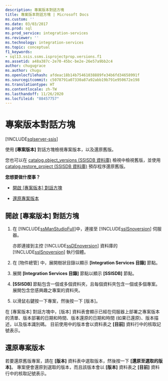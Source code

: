 ```yaml
---
description: 專案版本對話方塊
title: 專案版本對話方塊 | Microsoft Docs
ms.custom: ''
ms.date: 03/03/2017
ms.prod: sql
ms.prod_service: integration-services
ms.reviewer: ''
ms.technology: integration-services
ms.topic: conceptual
f1_keywords:
- sql13.ssis.ssms.isprojectprop.versions.f1
ms.assetid: a48a387c-2e70-45bc-be2e-26e57a9bb2c4
author: chugugrace
ms.author: chugu
ms.openlocfilehash: afdeac18b14b75461038889fe34b6fd34658991f
ms.sourcegitcommit: c5078791a07330a87a92abb19b791e950672e198
ms.translationtype: HT
ms.contentlocale: zh-TW
ms.lasthandoff: 11/26/2020
ms.locfileid: "88457757"
---
```

# <a name="project-versions-dialog-box"></a>專案版本對話方塊

[!INCLUDE[sqlserver-ssis](../../includes/applies-to-version/sqlserver-ssis.md)]


  使用 **[專案版本]** 對話方塊檢視專案版本，以及還原舊版。  
  
 您也可以在 [catalog.object_versions &#40;SSISDB 資料庫&#41;](../../integration-services/system-views/catalog-object-versions-ssisdb-database.md) 檢視中檢視舊版，並使用 [catalog.restore_project &#40;SSISDB 資料庫&#41;](../../integration-services/system-stored-procedures/catalog-restore-project-ssisdb-database.md) 預存程序還原舊版。  
  
 **您想要做什麼事？**  
  
-   [開啟 [專案版本] 對話方塊](#open_dialog)  
  
-   [還原專案版本](#restore)  
  
##  <a name="open-the-project-versions-dialog-box"></a><a name="open_dialog"></a> 開啟 [專案版本] 對話方塊  
  
1.  在 [!INCLUDE[ssManStudioFull](../../includes/ssmanstudiofull-md.md)]中，連接至 [!INCLUDE[ssISnoversion](../../includes/ssisnoversion-md.md)] 伺服器。  
  
     亦即連接到主控 [!INCLUDE[ssDEnoversion](../../includes/ssdenoversion-md.md)] 資料庫的 [!INCLUDE[ssISnoversion](../../includes/ssisnoversion-md.md)] 執行個體。  
  
2.  在 [物件總管] 中，展開樹狀目錄以顯示 **[Integration Services 目錄]** 節點。  
  
3.  展開 **[Integration Services 目錄]** 節點以顯示 **[SSISDB]** 節點。  
  
4.  **[SSISDB]** 節點包含一個或多個資料夾，且每個資料夾包含一個或多個專案。 展開包含您感興趣之專案的資料夾。  
  
5.  以滑鼠右鍵按一下專案，然後按一下 [版本]。  
  
 在 [專案版本] 對話方塊中，[版本] 資料表會顯示已經在伺服器上部署之專案版本的清單、版本部署的日期和時間、版本還原的日期和時間 (如果已還原)、版本描述，以及版本識別碼。 目前使用中的版本會以資料表之 **[目前]** 資料行中的核取記號表示。  
  
##  <a name="restore-a-project-version"></a><a name="restore"></a> 還原專案版本  
 若要還原舊版專案，請在 **[版本]** 資料表中選取版本，然後按一下 **[還原至選取的版本]**。 專案便會還原到選取的版本，而且該版本會以 **[版本]** 資料表之 **[目前]** 資料行中的核取記號表示。  
  
  
